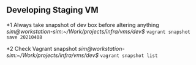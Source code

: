 ## Developing Staging VM


*1 Always take snapshot of dev box before altering anything
  *sim@workstation-sim:~/Work/projects/infra/vms/dev$* `vagrant snapshot save 20210408` 
  
*2 Check Vagrant snapshot
  *sim@workstation-sim:~/Work/projects/infra/vms/dev$* `vagrant snapshot list`






